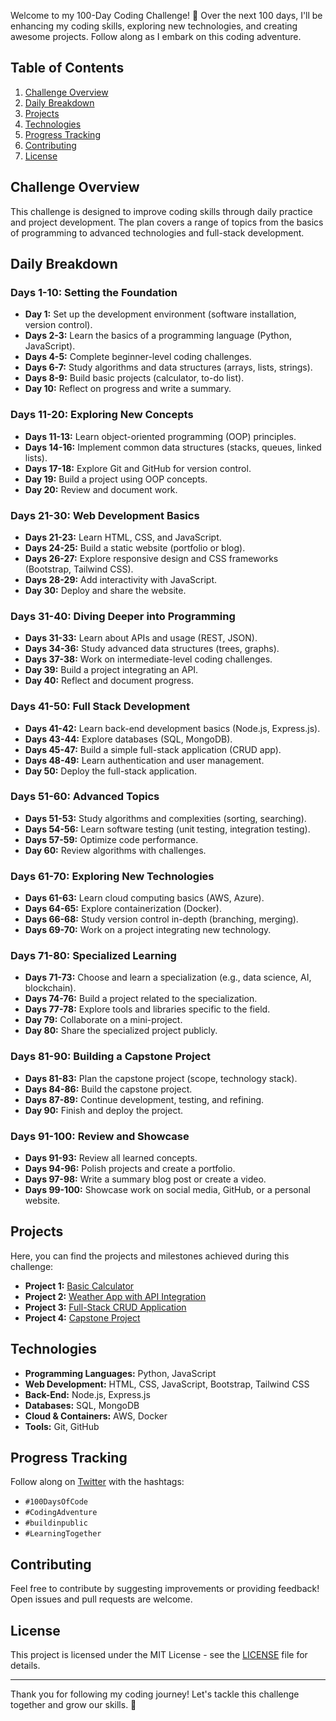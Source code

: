 Welcome to my 100-Day Coding Challenge! 🎉 Over the next 100 days, I'll be enhancing my coding skills, exploring new technologies, and creating awesome projects. Follow along as I embark on this coding adventure.

## Table of Contents

1. [Challenge Overview](#challenge-overview)
2. [Daily Breakdown](#daily-breakdown)
3. [Projects](#projects)
4. [Technologies](#technologies)
5. [Progress Tracking](#progress-tracking)
6. [Contributing](#contributing)
7. [License](#license)

## Challenge Overview

This challenge is designed to improve coding skills through daily practice and project development. The plan covers a range of topics from the basics of programming to advanced technologies and full-stack development.

## Daily Breakdown

### Days 1-10: Setting the Foundation
- **Day 1:** Set up the development environment (software installation, version control).
- **Days 2-3:** Learn the basics of a programming language (Python, JavaScript).
- **Days 4-5:** Complete beginner-level coding challenges.
- **Days 6-7:** Study algorithms and data structures (arrays, lists, strings).
- **Days 8-9:** Build basic projects (calculator, to-do list).
- **Day 10:** Reflect on progress and write a summary.

### Days 11-20: Exploring New Concepts
- **Days 11-13:** Learn object-oriented programming (OOP) principles.
- **Days 14-16:** Implement common data structures (stacks, queues, linked lists).
- **Days 17-18:** Explore Git and GitHub for version control.
- **Day 19:** Build a project using OOP concepts.
- **Day 20:** Review and document work.

### Days 21-30: Web Development Basics
- **Days 21-23:** Learn HTML, CSS, and JavaScript.
- **Days 24-25:** Build a static website (portfolio or blog).
- **Days 26-27:** Explore responsive design and CSS frameworks (Bootstrap, Tailwind CSS).
- **Days 28-29:** Add interactivity with JavaScript.
- **Day 30:** Deploy and share the website.

### Days 31-40: Diving Deeper into Programming
- **Days 31-33:** Learn about APIs and usage (REST, JSON).
- **Days 34-36:** Study advanced data structures (trees, graphs).
- **Days 37-38:** Work on intermediate-level coding challenges.
- **Day 39:** Build a project integrating an API.
- **Day 40:** Reflect and document progress.

### Days 41-50: Full Stack Development
- **Days 41-42:** Learn back-end development basics (Node.js, Express.js).
- **Days 43-44:** Explore databases (SQL, MongoDB).
- **Days 45-47:** Build a simple full-stack application (CRUD app).
- **Days 48-49:** Learn authentication and user management.
- **Day 50:** Deploy the full-stack application.

### Days 51-60: Advanced Topics
- **Days 51-53:** Study algorithms and complexities (sorting, searching).
- **Days 54-56:** Learn software testing (unit testing, integration testing).
- **Days 57-59:** Optimize code performance.
- **Day 60:** Review algorithms with challenges.

### Days 61-70: Exploring New Technologies
- **Days 61-63:** Learn cloud computing basics (AWS, Azure).
- **Days 64-65:** Explore containerization (Docker).
- **Days 66-68:** Study version control in-depth (branching, merging).
- **Days 69-70:** Work on a project integrating new technology.

### Days 71-80: Specialized Learning
- **Days 71-73:** Choose and learn a specialization (e.g., data science, AI, blockchain).
- **Days 74-76:** Build a project related to the specialization.
- **Days 77-78:** Explore tools and libraries specific to the field.
- **Day 79:** Collaborate on a mini-project.
- **Day 80:** Share the specialized project publicly.

### Days 81-90: Building a Capstone Project
- **Days 81-83:** Plan the capstone project (scope, technology stack).
- **Days 84-86:** Build the capstone project.
- **Days 87-89:** Continue development, testing, and refining.
- **Day 90:** Finish and deploy the project.

### Days 91-100: Review and Showcase
- **Days 91-93:** Review all learned concepts.
- **Days 94-96:** Polish projects and create a portfolio.
- **Days 97-98:** Write a summary blog post or create a video.
- **Days 99-100:** Showcase work on social media, GitHub, or a personal website.

## Projects

Here, you can find the projects and milestones achieved during this challenge:

- **Project 1:** [Basic Calculator](link-to-project)
- **Project 2:** [Weather App with API Integration](link-to-project)
- **Project 3:** [Full-Stack CRUD Application](link-to-project)
- **Project 4:** [Capstone Project](link-to-project)

## Technologies

- **Programming Languages:** Python, JavaScript
- **Web Development:** HTML, CSS, JavaScript, Bootstrap, Tailwind CSS
- **Back-End:** Node.js, Express.js
- **Databases:** SQL, MongoDB
- **Cloud & Containers:** AWS, Docker
- **Tools:** Git, GitHub

## Progress Tracking

Follow along on [Twitter](https://twitter.com/kirat_tw) with the hashtags:
- `#100DaysOfCode`
- `#CodingAdventure`
- `#buildinpublic`
- `#LearningTogether`

## Contributing

Feel free to contribute by suggesting improvements or providing feedback! Open issues and pull requests are welcome.

## License

This project is licensed under the MIT License - see the [LICENSE](LICENSE) file for details.

---

Thank you for following my coding journey! Let's tackle this challenge together and grow our skills. 🚀
